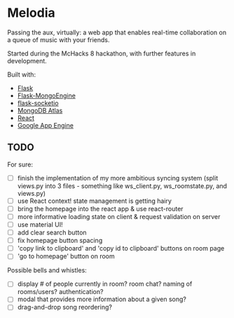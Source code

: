 # Melodia

Passing the aux, virtually: a web app that enables real-time collaboration on a queue of music with your friends.

Started during the McHacks 8 hackathon, with further features in development.

Built with:

- [Flask](https://palletsprojects.com/p/flask/)
- [Flask-MongoEngine](http://docs.mongoengine.org/projects/flask-mongoengine/en/latest/)
- [flask-socketio](https://en.wikipedia.org/wiki/WebSocket)
- [MongoDB Atlas](https://www.mongodb.com/cloud/atlas)
- [React](https://reactjs.org/)
- [Google App Engine](https://cloud.google.com/appengine)

## TODO

For sure:

- [ ] finish the implementation of my more ambitious syncing system (split views.py into 3 files - something like ws_client.py, ws_roomstate.py, and views.py)
- [ ] use React context! state management is getting hairy
- [ ] bring the homepage into the react app & use react-router
- [ ] more informative loading state on client & request validation on server
- [ ] use material UI!
- [ ] add clear search button
- [ ] fix homepage button spacing
- [ ] 'copy link to clipboard' and 'copy id to clipboard' buttons on room page
- [ ] 'go to homepage' button on room

Possible bells and whistles:

- [ ] display # of people currently in room? room chat? naming of rooms/users? authentication?
- [ ] modal that provides more information about a given song?
- [ ] drag-and-drop song reordering?
